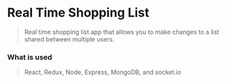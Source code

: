 # Real Time Shopping List

> Real time shopping list app that allows you to make changes to a list shared between multiple users.

### What is used

> React, Redux, Node, Express, MongoDB, and socket.io

